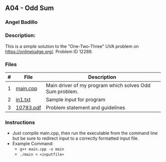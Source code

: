 ## A04 - Odd Sum
### Angel Badillo
### Description:

This is a simple solution to the "One-Two-Three" UVA problem on https://onlinejudge.org/. Problem ID 12289.

### Files

| # | File                   | Description                                             |
|:-:|------------------------|---------------------------------------------------------|
| 1 | [main.cpp](main.cpp)   | Main driver of my program which solves Odd Sum problem. |
| 2 | [in1.txt](in1.txt)     | Sample input for program                                |
| 3 | [10783.pdf](10783.pdf) | Problem statement and guidelines                        |

### Instructions

- Just compile main.cpp, then run the executable from the command line but be sure to redirect
input to a correctly formatted input file.
- Example Command:
    - `g++ main.cpp -o main`
    - `./main < <inputfile>`